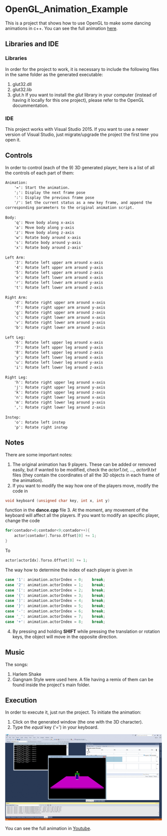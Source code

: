 # OpenGL_Animation_Example

This is a project that shows how to use OpenGL to make some dancing animations in c++. You can see the full animation [here](https://www.youtube.com/watch?v=KFd-cBKOI2c).

## Libraries and IDE

### Libraries

In order for the project to work, it is necessary to include the following files in the same folder as the generated executable:
1. glut32.dll
2. glut32.lib
3. glut.h
If you want to install the *glut* library in your computer (instead of having it locally for this one project), please refer to the OpenGL docummentation.

### IDE

This project works with Visual Studio 2015. If you want to use a newer version of Visual Studio, just migrate/upgrade the project the first time you open it.

## Controls

In order to control (each of the 9) 3D generated player, here is a list of all the controls of each part of them:
```
Animation:
	'=': Start the animation.
	';': Display the next frame pose
	':': Display the previous frame pose
	'/': Set the current status as a new key frame, and append the corresponding parameters to the original animation script.

Body:
	'q': Move body along x-axis
	'a': Move body along y-axis
	'z': Move body along z-axis
	'w': Rotate body around x-axis
	's': Rotate body around y-axis
	'x': Rotate body around z-axis'

Left Arm:
	'3': Rotate left upper arm around x-axis
	'4': Rotate left upper arm around y-axis
	'5': Rotate left upper arm around z-axis
	'e': Rotate left lower arm around x-axis
	'r': Rotate left lower arm around y-axis
	't': Rotate left lower arm around z-axis

Right Arm:
	'd': Rotate right upper arm around x-axis
	'f': Rotate right upper arm around y-axis
	'g': Rotate right upper arm around z-axis
	'c': Rotate right lower arm around x-axis
	'v': Rotate right lower arm around y-axis
	'b': Rotate right lower arm around z-axis
	
Left Leg:
	'6': Rotate left upper leg around x-axis
	'7': Rotate left upper leg around y-axis
	'8': Rotate left upper leg around z-axis
	'y': Rotate left lower leg around x-axis
	'u': Rotate left lower leg around y-axis
	'i': Rotate left lower leg around z-axis

Right Leg:
	'h': Rotate right upper leg around x-axis
	'j': Rotate right upper leg around y-axis
	'k': Rotate right upper leg around z-axis
	'n': Rotate right lower leg around x-axis
	'm': Rotate right lower leg around y-axis
	',': Rotate right lower leg around z-axis

Instep:
	'o': Rotate left instep
	'p': Rotate right instep
```

## Notes

There are some important notes:
1.	The original animation has 9 players. These can be added or removed easily, but if wanted to be modified, check the *actor1.txt, ..., actor9.txt* files (they contain the coordinates of all the 3D objects in each frame of the animation).
2.	If you want to modify the way how one of the players move, modify the code in 
```c++
void keyboard (unsigned char key, int x, int y)
```
function in the **dance.cpp** file
3.	At the moment, any movement of the keyboard will affect all the players. If you want to modify an specific player, change the code
```c++
for(contador=0;contador<9;contador++){
	actor[contador].Torso.Offset[0] += 1;
}
```
To
```c++	
actor[actorIdx].Torso.Offset[0] += 1;
```
The way how to determine the index of each player is given in
```c++
case '1': animation.actorIndex = 0;    break;
case '2': animation.actorIndex = 1;    break;
case '[': animation.actorIndex = 2;    break;
case '{': animation.actorIndex = 3;    break;
case ']': animation.actorIndex = 4;    break;
case '}': animation.actorIndex = 5;    break;
case '-': animation.actorIndex = 6;    break;
case '_': animation.actorIndex = 7;    break;
case '+': animation.actorIndex = 8;    break;
```
4.	By pressing and holding **SHIFT** while pressing the translation or rotation keys, the object will move in the opposite direction.

## Music

The songs:
1. Harlem Shake
2. Gangnam Style
were used here. A file having a remix of them can be found inside the project's main folder.

## Execution

In order to execute it, just run the project. To initiate the animation:
1. Click on the generated window (the one with the 3D character).
2. Type the *equal* key ('=') in your keyboard.

![Example](/images/animation.gif?raw=true)

You can see the full animation in [Youtube](https://www.youtube.com/watch?v=KFd-cBKOI2c).